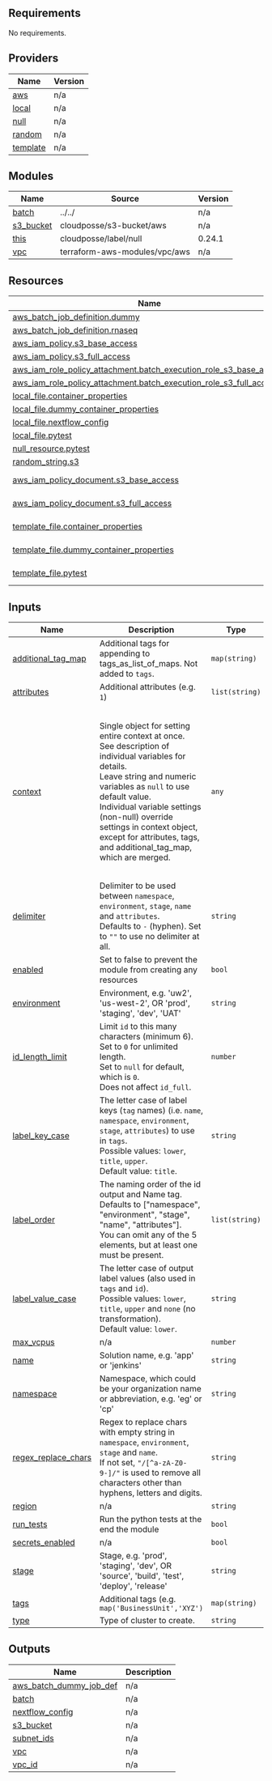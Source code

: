 ## Requirements

No requirements.

## Providers

| Name | Version |
|------|---------|
| <a name="provider_aws"></a> [aws](#provider\_aws) | n/a |
| <a name="provider_local"></a> [local](#provider\_local) | n/a |
| <a name="provider_null"></a> [null](#provider\_null) | n/a |
| <a name="provider_random"></a> [random](#provider\_random) | n/a |
| <a name="provider_template"></a> [template](#provider\_template) | n/a |

## Modules

| Name | Source | Version |
|------|--------|---------|
| <a name="module_batch"></a> [batch](#module\_batch) | ../../ | n/a |
| <a name="module_s3_bucket"></a> [s3\_bucket](#module\_s3\_bucket) | cloudposse/s3-bucket/aws | n/a |
| <a name="module_this"></a> [this](#module\_this) | cloudposse/label/null | 0.24.1 |
| <a name="module_vpc"></a> [vpc](#module\_vpc) | terraform-aws-modules/vpc/aws | n/a |

## Resources

| Name | Type |
|------|------|
| [aws_batch_job_definition.dummy](https://registry.terraform.io/providers/hashicorp/aws/latest/docs/resources/batch_job_definition) | resource |
| [aws_batch_job_definition.rnaseq](https://registry.terraform.io/providers/hashicorp/aws/latest/docs/resources/batch_job_definition) | resource |
| [aws_iam_policy.s3_base_access](https://registry.terraform.io/providers/hashicorp/aws/latest/docs/resources/iam_policy) | resource |
| [aws_iam_policy.s3_full_access](https://registry.terraform.io/providers/hashicorp/aws/latest/docs/resources/iam_policy) | resource |
| [aws_iam_role_policy_attachment.batch_execution_role_s3_base_access](https://registry.terraform.io/providers/hashicorp/aws/latest/docs/resources/iam_role_policy_attachment) | resource |
| [aws_iam_role_policy_attachment.batch_execution_role_s3_full_access](https://registry.terraform.io/providers/hashicorp/aws/latest/docs/resources/iam_role_policy_attachment) | resource |
| [local_file.container_properties](https://registry.terraform.io/providers/hashicorp/local/latest/docs/resources/file) | resource |
| [local_file.dummy_container_properties](https://registry.terraform.io/providers/hashicorp/local/latest/docs/resources/file) | resource |
| [local_file.nextflow_config](https://registry.terraform.io/providers/hashicorp/local/latest/docs/resources/file) | resource |
| [local_file.pytest](https://registry.terraform.io/providers/hashicorp/local/latest/docs/resources/file) | resource |
| [null_resource.pytest](https://registry.terraform.io/providers/hashicorp/null/latest/docs/resources/resource) | resource |
| [random_string.s3](https://registry.terraform.io/providers/hashicorp/random/latest/docs/resources/string) | resource |
| [aws_iam_policy_document.s3_base_access](https://registry.terraform.io/providers/hashicorp/aws/latest/docs/data-sources/iam_policy_document) | data source |
| [aws_iam_policy_document.s3_full_access](https://registry.terraform.io/providers/hashicorp/aws/latest/docs/data-sources/iam_policy_document) | data source |
| [template_file.container_properties](https://registry.terraform.io/providers/hashicorp/template/latest/docs/data-sources/file) | data source |
| [template_file.dummy_container_properties](https://registry.terraform.io/providers/hashicorp/template/latest/docs/data-sources/file) | data source |
| [template_file.pytest](https://registry.terraform.io/providers/hashicorp/template/latest/docs/data-sources/file) | data source |

## Inputs

| Name | Description | Type | Default | Required |
|------|-------------|------|---------|:--------:|
| <a name="input_additional_tag_map"></a> [additional\_tag\_map](#input\_additional\_tag\_map) | Additional tags for appending to tags\_as\_list\_of\_maps. Not added to `tags`. | `map(string)` | `{}` | no |
| <a name="input_attributes"></a> [attributes](#input\_attributes) | Additional attributes (e.g. `1`) | `list(string)` | `[]` | no |
| <a name="input_context"></a> [context](#input\_context) | Single object for setting entire context at once.<br>See description of individual variables for details.<br>Leave string and numeric variables as `null` to use default value.<br>Individual variable settings (non-null) override settings in context object,<br>except for attributes, tags, and additional\_tag\_map, which are merged. | `any` | <pre>{<br>  "additional_tag_map": {},<br>  "attributes": [],<br>  "delimiter": null,<br>  "enabled": true,<br>  "environment": null,<br>  "id_length_limit": null,<br>  "label_key_case": null,<br>  "label_order": [],<br>  "label_value_case": null,<br>  "name": null,<br>  "namespace": null,<br>  "regex_replace_chars": null,<br>  "stage": null,<br>  "tags": {}<br>}</pre> | no |
| <a name="input_delimiter"></a> [delimiter](#input\_delimiter) | Delimiter to be used between `namespace`, `environment`, `stage`, `name` and `attributes`.<br>Defaults to `-` (hyphen). Set to `""` to use no delimiter at all. | `string` | `null` | no |
| <a name="input_enabled"></a> [enabled](#input\_enabled) | Set to false to prevent the module from creating any resources | `bool` | `null` | no |
| <a name="input_environment"></a> [environment](#input\_environment) | Environment, e.g. 'uw2', 'us-west-2', OR 'prod', 'staging', 'dev', 'UAT' | `string` | `null` | no |
| <a name="input_id_length_limit"></a> [id\_length\_limit](#input\_id\_length\_limit) | Limit `id` to this many characters (minimum 6).<br>Set to `0` for unlimited length.<br>Set to `null` for default, which is `0`.<br>Does not affect `id_full`. | `number` | `null` | no |
| <a name="input_label_key_case"></a> [label\_key\_case](#input\_label\_key\_case) | The letter case of label keys (`tag` names) (i.e. `name`, `namespace`, `environment`, `stage`, `attributes`) to use in `tags`.<br>Possible values: `lower`, `title`, `upper`.<br>Default value: `title`. | `string` | `null` | no |
| <a name="input_label_order"></a> [label\_order](#input\_label\_order) | The naming order of the id output and Name tag.<br>Defaults to ["namespace", "environment", "stage", "name", "attributes"].<br>You can omit any of the 5 elements, but at least one must be present. | `list(string)` | `null` | no |
| <a name="input_label_value_case"></a> [label\_value\_case](#input\_label\_value\_case) | The letter case of output label values (also used in `tags` and `id`).<br>Possible values: `lower`, `title`, `upper` and `none` (no transformation).<br>Default value: `lower`. | `string` | `null` | no |
| <a name="input_max_vcpus"></a> [max\_vcpus](#input\_max\_vcpus) | n/a | `number` | `256` | no |
| <a name="input_name"></a> [name](#input\_name) | Solution name, e.g. 'app' or 'jenkins' | `string` | `null` | no |
| <a name="input_namespace"></a> [namespace](#input\_namespace) | Namespace, which could be your organization name or abbreviation, e.g. 'eg' or 'cp' | `string` | `null` | no |
| <a name="input_regex_replace_chars"></a> [regex\_replace\_chars](#input\_regex\_replace\_chars) | Regex to replace chars with empty string in `namespace`, `environment`, `stage` and `name`.<br>If not set, `"/[^a-zA-Z0-9-]/"` is used to remove all characters other than hyphens, letters and digits. | `string` | `null` | no |
| <a name="input_region"></a> [region](#input\_region) | n/a | `string` | `"us-east-1"` | no |
| <a name="input_run_tests"></a> [run\_tests](#input\_run\_tests) | Run the python tests at the end the module | `bool` | `false` | no |
| <a name="input_secrets_enabled"></a> [secrets\_enabled](#input\_secrets\_enabled) | n/a | `bool` | `true` | no |
| <a name="input_stage"></a> [stage](#input\_stage) | Stage, e.g. 'prod', 'staging', 'dev', OR 'source', 'build', 'test', 'deploy', 'release' | `string` | `null` | no |
| <a name="input_tags"></a> [tags](#input\_tags) | Additional tags (e.g. `map('BusinessUnit','XYZ')` | `map(string)` | `{}` | no |
| <a name="input_type"></a> [type](#input\_type) | Type of cluster to create. | `string` | `"FARGATE"` | no |

## Outputs

| Name | Description |
|------|-------------|
| <a name="output_aws_batch_dummy_job_def"></a> [aws\_batch\_dummy\_job\_def](#output\_aws\_batch\_dummy\_job\_def) | n/a |
| <a name="output_batch"></a> [batch](#output\_batch) | n/a |
| <a name="output_nextflow_config"></a> [nextflow\_config](#output\_nextflow\_config) | n/a |
| <a name="output_s3_bucket"></a> [s3\_bucket](#output\_s3\_bucket) | n/a |
| <a name="output_subnet_ids"></a> [subnet\_ids](#output\_subnet\_ids) | n/a |
| <a name="output_vpc"></a> [vpc](#output\_vpc) | n/a |
| <a name="output_vpc_id"></a> [vpc\_id](#output\_vpc\_id) | n/a |
